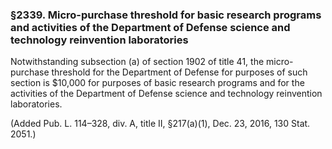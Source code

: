 ### §2339. Micro-purchase threshold for basic research programs and activities of the Department of Defense science and technology reinvention laboratories ###

Notwithstanding subsection (a) of section 1902 of title 41, the micro-purchase threshold for the Department of Defense for purposes of such section is $10,000 for purposes of basic research programs and for the activities of the Department of Defense science and technology reinvention laboratories.

(Added Pub. L. 114–328, div. A, title II, §217(a)(1), Dec. 23, 2016, 130 Stat. 2051.)